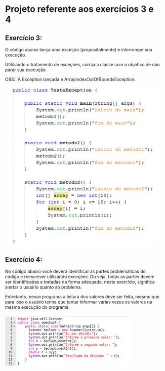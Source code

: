 # Projeto referente aos exercícios 3 e 4

## Exercício 3:
O código abaixo lança uma exceção (propositalmente) e interrompe sua execução. 

Utilizando o tratamento de exceções, corrija a classe com o objetivo de não parar sua execução.

OBS:: A Exception lançada é ArrayIndexOutOfBoundsException.

![Tratamento de exceções.](exercicio_3.png)

## Exercício 4:
No código abaixo você deverá identificar as partes problemáticas do código e reescrever utilizando exceções. 
Ou seja, todas as partes devem ser identificadas e tratadas da forma adequada, neste exercício, significa alertar o usuário quanto ao problema. 

Entretanto, nesse programa a leitura dos valores deve ser feita, mesmo que para isso o usuário tenha que tentar informar várias vezes os valores na mesma execução do programa.

![Incluindo exceções no código.](exercicio_4.png)